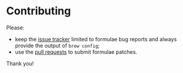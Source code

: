 # Contributing

Please:

- keep the [issue tracker](http://github.com/AVpres/homebrew-formulae/issues) limited to formulae bug reports and always provide the output of `brew config`;
- use the [pull requests](http://github.com/AVpres/homebrew-formulae/pulls) to submit formulae patches.

Thank you!
